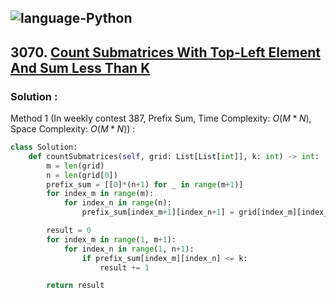 ![language-Python](https://img.shields.io/badge/Python-ffd43b?style=for-the-badge&logo=PYTHON)
---

## 3070. [Count Submatrices With Top-Left Element And Sum Less Than K](https://leetcode.com/problems/count-submatrices-with-top-left-element-and-sum-less-than-k)

### Solution :

Method 1 (In weekly contest 387, Prefix Sum, Time Complexity: $O(M*N)$, Space Complexity: $O(M*N)$) :
```python
class Solution:
    def countSubmatrices(self, grid: List[List[int]], k: int) -> int:
        m = len(grid)
        n = len(grid[0])
        prefix_sum = [[0]*(n+1) for _ in range(m+1)]
        for index_m in range(m):
            for index_n in range(n):
                prefix_sum[index_m+1][index_n+1] = grid[index_m][index_n] + prefix_sum[index_m+1][index_n] + prefix_sum[index_m][index_n+1] - prefix_sum[index_m][index_n]

        result = 0
        for index_m in range(1, m+1):
            for index_n in range(1, n+1):
                if prefix_sum[index_m][index_n] <= k:
                    result += 1

        return result
```
